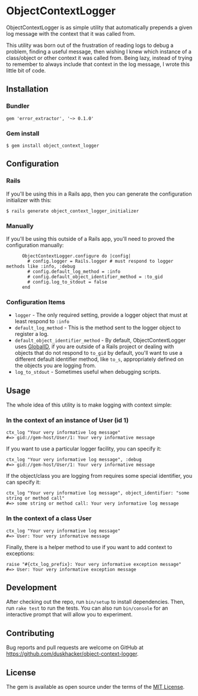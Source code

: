 # ObjectContextLogger

ObjectContextLogger is as simple utility that automatically prepends a given log message with the context that it was 
called from.

This utility was born out of the frustration of reading logs to debug a problem, finding a useful message,
then wishing I knew which instance of a class/object or other context it was called from.
Being lazy, instead of trying to remember to always include that 
context in the log message, I wrote this little bit of code. 

## Installation

### Bundler 

    gem 'error_extractor', '~> 0.1.0'

### Gem install

    $ gem install object_context_logger

## Configuration

### Rails

If you'll be using this in a Rails app, then you can generate the configuration initializer with this:

    $ rails generate object_context_logger_initializer

### Manually

If you'll be using this outside of a Rails app, you'll need to proved the configuration manually: 

```
      ObjectContextLogger.configure do |config|
        # config.logger = Rails.logger # must respond to logger methods like :info, :debug
        # config.default_log_method = :info 
        # config.default_object_identifier_method = :to_gid  
        # config.log_to_stdout = false 
      end

```

### Configuration Items 

* `logger` - The only required setting, provide a logger object that must at least respond to `:info`
* `default_log_method` - This is the method sent to the logger object to register a log. 
* `default_object_identifier_method` - By default, ObjectContextLogger uses [GlobalID](https://github.com/rails/globalid),
 if you are outside of a Rails project or dealing with objects that do not respond to `to_gid` by default, you'll
 want to use a different default identifier method, like `to_s`, appropriately defined on the objects you are logging
 from. 
* `log_to_stdout` - Sometimes useful when debugging scripts.  

## Usage

The whole idea of this utility is to make logging with context simple: 

### In the context of an instance of User (id 1)

    ctx_log "Your very informative log message"
    #=> gid://gem-host/User/1: Your very informative message

If you want to use a particular logger facility, you can specify it: 

    ctx_log "Your very informative log message", :debug
    #=> gid://gem-host/User/1: Your very informative message

If the object/class you are logging from requires some special identifier, you can specify it: 

    ctx_log "Your very informative log message", object_identifier: "some string or method call"
    #=> some string or method call: Your very informative log message

### In the context of a class User 

    ctx_log "Your very informative log message"
    #=> User: Your very informative message

Finally, there is a helper method to use if you want to add context to exceptions: 

    raise "#{ctx_log_prefix}: Your very informative exception message"
    #=> User: Your very informative exception message

## Development

After checking out the repo, run `bin/setup` to install dependencies. Then, run `rake test` to run the tests. 
You can also run `bin/console` for an interactive prompt that will allow you to experiment.

## Contributing

Bug reports and pull requests are welcome on GitHub at https://github.com/duskhacker/object-context-logger.

## License

The gem is available as open source under the terms of the [MIT License](https://opensource.org/licenses/MIT).
